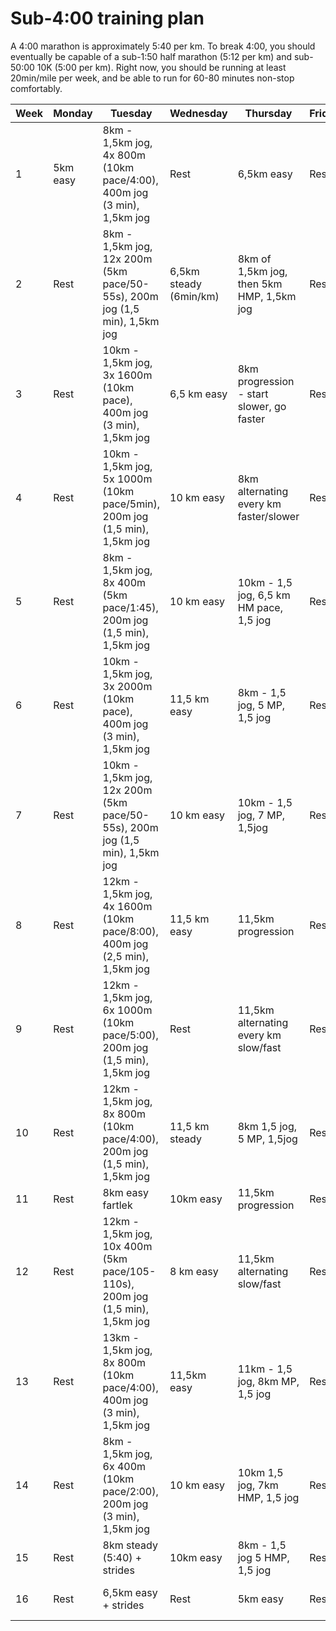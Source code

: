 
# Sub-4:00 training plan
 
A 4:00 marathon is approximately 5:40 per km. To break 4:00, you should eventually be capable of a sub-1:50 half marathon (5:12 per km) and sub-50:00 10K (5:00 per km). Right now, you should be running at least 20min/mile per week, and be able to run for 60-80 minutes non-stop comfortably.

| Week | Monday | Tuesday | Wednesday | Thursday | Friday | Saturday | Sunday |
|--|--|--|--|--|--|--|--|
| 1 | 5km easy | 8km - 1,5km jog, 4x 800m (10km pace/4:00), 400m jog (3 min), 1,5km jog | Rest | 6,5km easy | Rest | 5km hill session | 13km |
| 2 | Rest | 8km - 1,5km jog, 12x 200m (5km pace/50-55s), 200m jog (1,5 min), 1,5km jog | 6,5km steady (6min/km) | 8km of 1,5km jog, then 5km HMP, 1,5km jog| Rest | 5km easy | 16km |
| 3 | Rest | 10km - 1,5km jog, 3x 1600m (10km pace), 400m jog (3 min), 1,5km jog | 6,5 km easy | 8km progression - start slower, go faster | Rest | 6,5km hill session | 19km |
| 4 | Rest | 10km - 1,5km jog, 5x 1000m (10km pace/5min), 200m jog (1,5 min), 1,5km jog | 10 km easy | 8km alternating every km faster/slower | Rest | Rest | 10km |
| 5 | Rest | 8km - 1,5km jog, 8x 400m (5km pace/1:45), 200m jog (1,5 min), 1,5km jog | 10 km easy | 10km - 1,5 jog, 6,5 km HM pace, 1,5 jog | Rest | 5km easy | 22km |
| 6 | Rest | 10km - 1,5km jog, 3x 2000m (10km pace), 400m jog (3 min), 1,5km jog | 11,5 km easy | 8km - 1,5 jog, 5 MP, 1,5 jog | Rest | 5km easy + strides | 21km Race |
| 7 | Rest | 10km - 1,5km jog, 12x 200m (5km pace/50-55s), 200m jog (1,5 min), 1,5km jog | 10 km easy | 10km - 1,5 jog, 7 MP, 1,5jog | Rest | 6,5km hills | 25km |
| 8 | Rest | 12km - 1,5km jog, 4x 1600m (10km pace/8:00), 400m jog (2,5 min), 1,5km jog | 11,5 km easy | 11,5km progression | Rest | 5km easy | 27km |
| 9 | Rest | 12km - 1,5km jog, 6x 1000m (10km pace/5:00), 200m jog (1,5 min), 1,5km jog | Rest | 11,5km alternating every km slow/fast | Rest | 6km fartlek | 13km |
| 10 | Rest | 12km - 1,5km jog, 8x 800m (10km pace/4:00), 200m jog (1,5 min), 1,5km jog | 11,5 km steady | 8km 1,5 jog, 5 MP, 1,5jog | Rest | 5km easy | 32km |
| 11 | Rest | 8km easy fartlek | 10km easy| 11,5km progression | Rest | 6km fartlek | 21km steady |
| 12 | Rest | 12km - 1,5km jog, 10x 400m (5km pace/105-110s), 200m jog (1,5 min), 1,5km jog | 8 km easy | 11,5km alternating slow/fast | Rest | 5km easy | 32km |
| 13 | Rest | 13km - 1,5km jog, 8x 800m (10km pace/4:00), 400m jog (3 min), 1,5km jog | 11,5km easy| 11km -  1,5 jog, 8km MP, 1,5 jog | Rest | 5km easy | 24km |
| 14 | Rest | 8km - 1,5km jog, 6x 400m (10km pace/2:00), 200m jog (3 min), 1,5km jog | 10 km easy | 10km 1,5 jog, 7km HMP, 1,5 jog | Rest | 5km easy | 20km |
| 15 | Rest | 8km steady (5:40) + strides | 10km easy | 8km - 1,5 jog 5 HMP, 1,5 jog | Rest | 5km easy | 15km |
| 16 | Rest | 6,5km easy + strides | Rest | 5km easy | Rest | 5km super easy | 42.2km |
